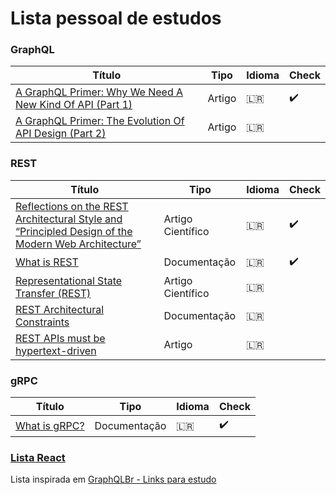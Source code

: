# Lista pessoal de estudos

### GraphQL
 Título | Tipo  | Idioma | Check
------- | ------  | ------ | ------
[A GraphQL Primer: Why We Need A New Kind Of API (Part 1)](https://www.smashingmagazine.com/2018/01/graphql-primer-new-api-part-1/) | Artigo | 🇱🇷 | :heavy_check_mark:
[A GraphQL Primer: The Evolution Of API Design (Part 2)](https://www.smashingmagazine.com/2018/01/graphql-primer-new-api-part-2/) | Artigo | 🇱🇷 | 



### REST
 Título | Tipo  | Idioma | Check
------- | ------  | ------ | ------
[Reflections on the REST Architectural Style and “Principled Design of the Modern Web Architecture”](https://static.googleusercontent.com/media/research.google.com/en//pubs/archive/46310.pdf) | Artigo Científico | 🇱🇷 | :heavy_check_mark:
[What is REST](https://restfulapi.net/) | Documentação | 🇱🇷 | :heavy_check_mark:
[Representational State Transfer (REST)](https://www.ics.uci.edu/~fielding/pubs/dissertation/rest_arch_style.htm) | Artigo Científico | 🇱🇷 | 
[REST Architectural Constraints](https://restfulapi.net/rest-architectural-constraints/) | Documentação | 🇱🇷 | 
[REST APIs must be hypertext-driven](http://roy.gbiv.com/untangled/2008/rest-apis-must-be-hypertext-driven) | Artigo | 🇱🇷 | 


### gRPC
 Título | Tipo  | Idioma | Check
------- | ------  | ------ | ------
[What is gRPC?](https://grpc.io/docs/guides/index.html) | Documentação | 🇱🇷 | :heavy_check_mark:


### [Lista React](https://github.com/dariogabriel113/lista-estudos/blob/master/lista-react.md) 



Lista inspirada em [GraphQLBr - Links para estudo](https://github.com/GraphQLBr/links-para-estudo)

